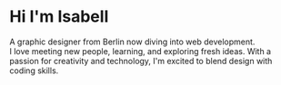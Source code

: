 # Hi I'm Isabell 
A graphic designer from Berlin now diving into web development.  
I love meeting new people, learning, and exploring fresh ideas. 
With a passion for creativity and technology, I'm excited to blend design with coding skills.
